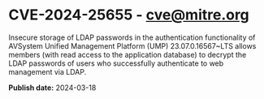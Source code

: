 # CVE-2024-25655 - cve@mitre.org

Insecure storage of LDAP passwords in the authentication functionality of AVSystem Unified Management Platform (UMP) 23.07.0.16567~LTS allows members (with read access to the application database) to decrypt the LDAP passwords of users who successfully authenticate to web management via LDAP.

**Publish date:** 2024-03-18
